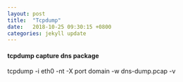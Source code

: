 ```yaml
---
layout: post
title:  "Tcpdump"
date:   2018-10-25 09:30:15 +0800
categories: jekyll update
---
```


#### tcpdump capture dns package

  tcpdump -i eth0 -nt -X port domain -w dns-dump.pcap -v  
